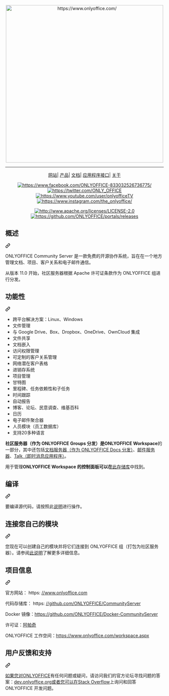 <div class="Box-sc-g0xbh4-0 bJMeLZ js-snippet-clipboard-copy-unpositioned" data-hpc="true"><article class="markdown-body entry-content container-lg" itemprop="text"><p align="center" dir="auto">
	<a href="https://www.onlyoffice.com/" rel="nofollow"><img alt="https://www.onlyoffice.com/" width="500px" src="https://camo.githubusercontent.com/742cf5b96e8faf9f5bf297e24a91a7a61535a6a0193e3035bb9b4537b90d7146/68747470733a2f2f7374617469632d7777772e6f6e6c796f66666963652e636f6d2f696d616765732f6c6f676f5f736d616c6c2e737667" data-canonical-src="https://static-www.onlyoffice.com/images/logo_small.svg" style="max-width: 100%;"></a>
</p>
<hr>
<p align="center" dir="auto">
  <a href="https://www.onlyoffice.com/" rel="nofollow"><font style="vertical-align: inherit;"><font style="vertical-align: inherit;">网站</font></font></a><font style="vertical-align: inherit;"><font style="vertical-align: inherit;">|
  </font></font><a href="https://www.onlyoffice.com/server-solutions.aspx" rel="nofollow"><font style="vertical-align: inherit;"><font style="vertical-align: inherit;">产品</font></font></a><font style="vertical-align: inherit;"><font style="vertical-align: inherit;">|
  </font></font><a href="https://helpcenter.onlyoffice.com/" rel="nofollow"><font style="vertical-align: inherit;"><font style="vertical-align: inherit;">文档</font></font></a><font style="vertical-align: inherit;"><font style="vertical-align: inherit;">|
  </font></font><a href="https://api.onlyoffice.com/" rel="nofollow"><font style="vertical-align: inherit;"><font style="vertical-align: inherit;">应用程序接口</font></font></a><font style="vertical-align: inherit;"><font style="vertical-align: inherit;">|
  </font></font><a href="https://www.onlyoffice.com/about.aspx" rel="nofollow"><font style="vertical-align: inherit;"><font style="vertical-align: inherit;">关于</font></font></a>
</p>
<p align="center" dir="auto">
  <a href="https://www.facebook.com/ONLYOFFICE-833032526736775/" rel="nofollow"><img alt="https://www.facebook.com/ONLYOFFICE-833032526736775/" src="https://camo.githubusercontent.com/8dc4fb03f42bc629e7aa6f680bff471981bd82e42c39eb1feb00f0cccf0f79ba/68747470733a2f2f646f776e6c6f61642e6f6e6c796f66666963652e636f6d2f6173736574732f6c6f676f2f6f70656e736f757263652f66622e706e67" data-canonical-src="https://download.onlyoffice.com/assets/logo/opensource/fb.png" style="max-width: 100%;"></a>
  <a href="https://twitter.com/ONLY_OFFICE" rel="nofollow"><img alt="https://twitter.com/ONLY_OFFICE" src="https://camo.githubusercontent.com/cd6115bd5c7e348ee8e30c5dd723452e2a09dccaa15c1f6071870be5342e1596/68747470733a2f2f646f776e6c6f61642e6f6e6c796f66666963652e636f6d2f6173736574732f6c6f676f2f6f70656e736f757263652f74772e706e67" data-canonical-src="https://download.onlyoffice.com/assets/logo/opensource/tw.png" style="max-width: 100%;"></a>
  <a href="https://www.youtube.com/user/onlyofficeTV" rel="nofollow"><img alt="https://www.youtube.com/user/onlyofficeTV" src="https://camo.githubusercontent.com/602051ff23f1b80853c3cdcb1a21128116a74ce6c512821171e4b6dcdee854b8/68747470733a2f2f646f776e6c6f61642e6f6e6c796f66666963652e636f6d2f6173736574732f6c6f676f2f6f70656e736f757263652f79742e706e67" data-canonical-src="https://download.onlyoffice.com/assets/logo/opensource/yt.png" style="max-width: 100%;"></a>
  <a href="https://www.instagram.com/the_onlyoffice/" rel="nofollow"><img alt="https://www.instagram.com/the_onlyoffice/" src="https://camo.githubusercontent.com/f95b00046529e1b9cb318f95ceaf3b412e4a25f9138ceee1c6ff612ce57ff8ff/68747470733a2f2f646f776e6c6f61642e6f6e6c796f66666963652e636f6d2f6173736574732f6c6f676f2f6f70656e736f757263652f696e2e706e67" data-canonical-src="https://download.onlyoffice.com/assets/logo/opensource/in.png" style="max-width: 100%;"></a>
</p>
<p align="center" dir="auto">
  <a href="http://www.apache.org/licenses/LICENSE-2.0" rel="nofollow"><img alt="http://www.apache.org/licenses/LICENSE-2.0" src="https://camo.githubusercontent.com/8abd303041d5f38bafbdb1aab0e41384400d5c4f8ab0b24b5ebf4e616d003cb6/68747470733a2f2f696d672e736869656c64732e696f2f62616467652f4c6963656e73652d41706163686525323076322e302d677265656e2e7376673f7374796c653d666c6174" data-canonical-src="https://img.shields.io/badge/License-Apache%20v2.0-green.svg?style=flat" style="max-width: 100%;"></a>
  <a href="https://github.com/ONLYOFFICE/portals/releases"><img alt="https://github.com/ONLYOFFICE/portals/releases" src="https://camo.githubusercontent.com/869d5619a2ba2941872268bd0ad2c23d9eccf935a4a6a5b302c417b102b2ba6f/68747470733a2f2f696d672e736869656c64732e696f2f62616467652f72656c656173652d31312e352e302d626c75652e737667" data-canonical-src="https://img.shields.io/badge/release-11.5.0-blue.svg" style="max-width: 100%;"></a>
</p>
<div class="markdown-heading" dir="auto"><h2 tabindex="-1" class="heading-element" dir="auto"><font style="vertical-align: inherit;"><font style="vertical-align: inherit;">概述</font></font></h2><a id="user-content-overview" class="anchor-element" aria-label="永久链接：概述" href="#overview"><svg class="octicon octicon-link" viewBox="0 0 16 16" version="1.1" width="16" height="16" aria-hidden="true"><path d="m7.775 3.275 1.25-1.25a3.5 3.5 0 1 1 4.95 4.95l-2.5 2.5a3.5 3.5 0 0 1-4.95 0 .751.751 0 0 1 .018-1.042.751.751 0 0 1 1.042-.018 1.998 1.998 0 0 0 2.83 0l2.5-2.5a2.002 2.002 0 0 0-2.83-2.83l-1.25 1.25a.751.751 0 0 1-1.042-.018.751.751 0 0 1-.018-1.042Zm-4.69 9.64a1.998 1.998 0 0 0 2.83 0l1.25-1.25a.751.751 0 0 1 1.042.018.751.751 0 0 1 .018 1.042l-1.25 1.25a3.5 3.5 0 1 1-4.95-4.95l2.5-2.5a3.5 3.5 0 0 1 4.95 0 .751.751 0 0 1-.018 1.042.751.751 0 0 1-1.042.018 1.998 1.998 0 0 0-2.83 0l-2.5 2.5a1.998 1.998 0 0 0 0 2.83Z"></path></svg></a></div>
<p dir="auto"><font style="vertical-align: inherit;"><font style="vertical-align: inherit;">ONLYOFFICE Community Server 是一款免费的开源协作系统，旨在在一个地方管理文档、项目、客户关系和电子邮件通信。</font></font></p>
<p dir="auto"><font style="vertical-align: inherit;"><font style="vertical-align: inherit;">从版本 11.0 开始，社区服务器根据 Apache 许可证条款作为 ONLYOFFICE 组进行分发。</font></font></p>
<div class="markdown-heading" dir="auto"><h2 tabindex="-1" class="heading-element" dir="auto"><font style="vertical-align: inherit;"><font style="vertical-align: inherit;">功能性</font></font></h2><a id="user-content-functionality" class="anchor-element" aria-label="永久链接：功能" href="#functionality"><svg class="octicon octicon-link" viewBox="0 0 16 16" version="1.1" width="16" height="16" aria-hidden="true"><path d="m7.775 3.275 1.25-1.25a3.5 3.5 0 1 1 4.95 4.95l-2.5 2.5a3.5 3.5 0 0 1-4.95 0 .751.751 0 0 1 .018-1.042.751.751 0 0 1 1.042-.018 1.998 1.998 0 0 0 2.83 0l2.5-2.5a2.002 2.002 0 0 0-2.83-2.83l-1.25 1.25a.751.751 0 0 1-1.042-.018.751.751 0 0 1-.018-1.042Zm-4.69 9.64a1.998 1.998 0 0 0 2.83 0l1.25-1.25a.751.751 0 0 1 1.042.018.751.751 0 0 1 .018 1.042l-1.25 1.25a3.5 3.5 0 1 1-4.95-4.95l2.5-2.5a3.5 3.5 0 0 1 4.95 0 .751.751 0 0 1-.018 1.042.751.751 0 0 1-1.042.018 1.998 1.998 0 0 0-2.83 0l-2.5 2.5a1.998 1.998 0 0 0 0 2.83Z"></path></svg></a></div>
<ul dir="auto">
<li><font style="vertical-align: inherit;"><font style="vertical-align: inherit;">跨平台解决方案：Linux、Windows</font></font></li>
<li><font style="vertical-align: inherit;"><font style="vertical-align: inherit;">文件管理</font></font></li>
<li><font style="vertical-align: inherit;"><font style="vertical-align: inherit;">与 Google Drive、Box、Dropbox、OneDrive、OwnCloud 集成</font></font></li>
<li><font style="vertical-align: inherit;"><font style="vertical-align: inherit;">文件共享</font></font></li>
<li><font style="vertical-align: inherit;"><font style="vertical-align: inherit;">文档嵌入</font></font></li>
<li><font style="vertical-align: inherit;"><font style="vertical-align: inherit;">访问权限管理</font></font></li>
<li><font style="vertical-align: inherit;"><font style="vertical-align: inherit;">可定制的客户关系管理</font></font></li>
<li><font style="vertical-align: inherit;"><font style="vertical-align: inherit;">网络潜在客户表格</font></font></li>
<li><font style="vertical-align: inherit;"><font style="vertical-align: inherit;">进销存系统</font></font></li>
<li><font style="vertical-align: inherit;"><font style="vertical-align: inherit;">项目管理</font></font></li>
<li><font style="vertical-align: inherit;"><font style="vertical-align: inherit;">甘特图</font></font></li>
<li><font style="vertical-align: inherit;"><font style="vertical-align: inherit;">里程碑、任务依赖性和子任务</font></font></li>
<li><font style="vertical-align: inherit;"><font style="vertical-align: inherit;">时间跟踪</font></font></li>
<li><font style="vertical-align: inherit;"><font style="vertical-align: inherit;">自动报告</font></font></li>
<li><font style="vertical-align: inherit;"><font style="vertical-align: inherit;">博客、论坛、民意调查、维基百科</font></font></li>
<li><font style="vertical-align: inherit;"><font style="vertical-align: inherit;">日历</font></font></li>
<li><font style="vertical-align: inherit;"><font style="vertical-align: inherit;">电子邮件聚合器</font></font></li>
<li><font style="vertical-align: inherit;"><font style="vertical-align: inherit;">人员模块（员工数据库）</font></font></li>
<li><font style="vertical-align: inherit;"><font style="vertical-align: inherit;">支持20多种语言</font></font></li>
</ul>
<p dir="auto"><font style="vertical-align: inherit;"></font><strong><font style="vertical-align: inherit;"><font style="vertical-align: inherit;">社区服务器（作为 ONLYOFFICE Groups 分发）是ONLYOFFICE Workspace</font></font></strong><font style="vertical-align: inherit;"><font style="vertical-align: inherit;">的一部分</font><font style="vertical-align: inherit;">，其中还包括</font></font><a href="https://github.com/ONLYOFFICE/DocumentServer"><font style="vertical-align: inherit;"><font style="vertical-align: inherit;">文档服务器（作为 ONLYOFFICE Docs 分发）</font></font></a><font style="vertical-align: inherit;"><font style="vertical-align: inherit;">、</font></font><a href="https://github.com/ONLYOFFICE/Docker-MailServer"><font style="vertical-align: inherit;"><font style="vertical-align: inherit;">邮件服务器</font></font></a><font style="vertical-align: inherit;"><font style="vertical-align: inherit;">、</font></font><a href="https://github.com/ONLYOFFICE/XMPPServer"><font style="vertical-align: inherit;"><font style="vertical-align: inherit;">Talk（即时消息应用程序）</font></font></a><font style="vertical-align: inherit;"><font style="vertical-align: inherit;">。</font></font></p>
<p dir="auto"><font style="vertical-align: inherit;"><font style="vertical-align: inherit;">用于管理</font></font><strong><font style="vertical-align: inherit;"><font style="vertical-align: inherit;">ONLYOFFICE Workspace 的控制面板可以在</font></font></strong><font style="vertical-align: inherit;"></font><a href="https://github.com/ONLYOFFICE/ControlPanel"><font style="vertical-align: inherit;"><font style="vertical-align: inherit;">此存储库</font></font></a><font style="vertical-align: inherit;"><font style="vertical-align: inherit;">中找到</font><font style="vertical-align: inherit;">。</font></font></p>
<div class="markdown-heading" dir="auto"><h2 tabindex="-1" class="heading-element" dir="auto"><font style="vertical-align: inherit;"><font style="vertical-align: inherit;">编译</font></font></h2><a id="user-content-compiling" class="anchor-element" aria-label="永久链接：编译" href="#compiling"><svg class="octicon octicon-link" viewBox="0 0 16 16" version="1.1" width="16" height="16" aria-hidden="true"><path d="m7.775 3.275 1.25-1.25a3.5 3.5 0 1 1 4.95 4.95l-2.5 2.5a3.5 3.5 0 0 1-4.95 0 .751.751 0 0 1 .018-1.042.751.751 0 0 1 1.042-.018 1.998 1.998 0 0 0 2.83 0l2.5-2.5a2.002 2.002 0 0 0-2.83-2.83l-1.25 1.25a.751.751 0 0 1-1.042-.018.751.751 0 0 1-.018-1.042Zm-4.69 9.64a1.998 1.998 0 0 0 2.83 0l1.25-1.25a.751.751 0 0 1 1.042.018.751.751 0 0 1 .018 1.042l-1.25 1.25a3.5 3.5 0 1 1-4.95-4.95l2.5-2.5a3.5 3.5 0 0 1 4.95 0 .751.751 0 0 1-.018 1.042.751.751 0 0 1-1.042.018 1.998 1.998 0 0 0-2.83 0l-2.5 2.5a1.998 1.998 0 0 0 0 2.83Z"></path></svg></a></div>
<p dir="auto"><font style="vertical-align: inherit;"><font style="vertical-align: inherit;">要编译源代码，请按照此</font></font><a href="https://helpcenter.onlyoffice.com/server/windows/community/compile-source-code.aspx" rel="nofollow"><font style="vertical-align: inherit;"><font style="vertical-align: inherit;">说明</font></font></a><font style="vertical-align: inherit;"><font style="vertical-align: inherit;">进行操作。</font></font></p>
<div class="markdown-heading" dir="auto"><h2 tabindex="-1" class="heading-element" dir="auto"><font style="vertical-align: inherit;"><font style="vertical-align: inherit;">连接您自己的模块</font></font></h2><a id="user-content-connecting-your-own-modules" class="anchor-element" aria-label="永久链接：连接您自己的模块" href="#connecting-your-own-modules"><svg class="octicon octicon-link" viewBox="0 0 16 16" version="1.1" width="16" height="16" aria-hidden="true"><path d="m7.775 3.275 1.25-1.25a3.5 3.5 0 1 1 4.95 4.95l-2.5 2.5a3.5 3.5 0 0 1-4.95 0 .751.751 0 0 1 .018-1.042.751.751 0 0 1 1.042-.018 1.998 1.998 0 0 0 2.83 0l2.5-2.5a2.002 2.002 0 0 0-2.83-2.83l-1.25 1.25a.751.751 0 0 1-1.042-.018.751.751 0 0 1-.018-1.042Zm-4.69 9.64a1.998 1.998 0 0 0 2.83 0l1.25-1.25a.751.751 0 0 1 1.042.018.751.751 0 0 1 .018 1.042l-1.25 1.25a3.5 3.5 0 1 1-4.95-4.95l2.5-2.5a3.5 3.5 0 0 1 4.95 0 .751.751 0 0 1-.018 1.042.751.751 0 0 1-1.042.018 1.998 1.998 0 0 0-2.83 0l-2.5 2.5a1.998 1.998 0 0 0 0 2.83Z"></path></svg></a></div>
<p dir="auto"><font style="vertical-align: inherit;"><font style="vertical-align: inherit;">您现在可以创建自己的模块并将它们连接到 ONLYOFFICE 组（打包为社区服务器）。</font><font style="vertical-align: inherit;">请参阅</font></font><a href="https://helpcenter.onlyoffice.com/server/community/community-server-custom-modules.aspx" title="https://helpcenter.onlyoffice.com/server/community/community-server-custom-modules.aspx" rel="nofollow"><font style="vertical-align: inherit;"><font style="vertical-align: inherit;">此说明</font></font></a><font style="vertical-align: inherit;"><font style="vertical-align: inherit;">了解更多详细信息。</font></font></p>
<div class="markdown-heading" dir="auto"><h2 tabindex="-1" class="heading-element" dir="auto"><font style="vertical-align: inherit;"><font style="vertical-align: inherit;">项目信息</font></font></h2><a id="user-content-project-information" class="anchor-element" aria-label="永久链接：项目信息" href="#project-information"><svg class="octicon octicon-link" viewBox="0 0 16 16" version="1.1" width="16" height="16" aria-hidden="true"><path d="m7.775 3.275 1.25-1.25a3.5 3.5 0 1 1 4.95 4.95l-2.5 2.5a3.5 3.5 0 0 1-4.95 0 .751.751 0 0 1 .018-1.042.751.751 0 0 1 1.042-.018 1.998 1.998 0 0 0 2.83 0l2.5-2.5a2.002 2.002 0 0 0-2.83-2.83l-1.25 1.25a.751.751 0 0 1-1.042-.018.751.751 0 0 1-.018-1.042Zm-4.69 9.64a1.998 1.998 0 0 0 2.83 0l1.25-1.25a.751.751 0 0 1 1.042.018.751.751 0 0 1 .018 1.042l-1.25 1.25a3.5 3.5 0 1 1-4.95-4.95l2.5-2.5a3.5 3.5 0 0 1 4.95 0 .751.751 0 0 1-.018 1.042.751.751 0 0 1-1.042.018 1.998 1.998 0 0 0-2.83 0l-2.5 2.5a1.998 1.998 0 0 0 0 2.83Z"></path></svg></a></div>
<p dir="auto"><font style="vertical-align: inherit;"><font style="vertical-align: inherit;">官方网站： https: </font></font><a href="https://www.onlyoffice.com?utm_source=github&amp;utm_medium=cpc&amp;utm_campaign=GitHubCS" title="http://www.onlyoffice.com?utm_source=github&amp;utm_medium=cpc&amp;utm_campaign=GitHubCS" rel="nofollow"><font style="vertical-align: inherit;"><font style="vertical-align: inherit;">//www.onlyoffice.com</font></font></a></p>
<p dir="auto"><font style="vertical-align: inherit;"><font style="vertical-align: inherit;">代码存储库： https: </font></font><a href="https://github.com/ONLYOFFICE/CommunityServer" title="https://github.com/ONLYOFFICE/CommunityServer"><font style="vertical-align: inherit;"><font style="vertical-align: inherit;">//github.com/ONLYOFFICE/CommunityServer</font></font></a></p>
<p dir="auto"><font style="vertical-align: inherit;"><font style="vertical-align: inherit;">Docker 镜像：</font></font><a href="https://github.com/ONLYOFFICE/Docker-CommunityServer" title="https://github.com/ONLYOFFICE/Docker-CommunityServer"><font style="vertical-align: inherit;"><font style="vertical-align: inherit;">https://github.com/ONLYOFFICE/Docker-CommunityServer</font></font></a></p>
<p dir="auto"><font style="vertical-align: inherit;"><font style="vertical-align: inherit;">许可证：</font></font><a href="https://www.apache.org/licenses/LICENSE-2.0" rel="nofollow"><font style="vertical-align: inherit;"><font style="vertical-align: inherit;">阿帕奇</font></font></a></p>
<p dir="auto"><font style="vertical-align: inherit;"><font style="vertical-align: inherit;">ONLYOFFICE 工作空间：</font></font><a href="https://www.onlyoffice.com/workspace.aspx?utm_source=github&amp;utm_medium=cpc&amp;utm_campaign=GitHubCS" rel="nofollow"><font style="vertical-align: inherit;"><font style="vertical-align: inherit;">https://www.onlyoffice.com/workspace.aspx</font></font></a></p>
<div class="markdown-heading" dir="auto"><h2 tabindex="-1" class="heading-element" dir="auto"><font style="vertical-align: inherit;"><font style="vertical-align: inherit;">用户反馈和支持</font></font></h2><a id="user-content-user-feedback-and-support" class="anchor-element" aria-label="永久链接：用户反馈和支持" href="#user-feedback-and-support"><svg class="octicon octicon-link" viewBox="0 0 16 16" version="1.1" width="16" height="16" aria-hidden="true"><path d="m7.775 3.275 1.25-1.25a3.5 3.5 0 1 1 4.95 4.95l-2.5 2.5a3.5 3.5 0 0 1-4.95 0 .751.751 0 0 1 .018-1.042.751.751 0 0 1 1.042-.018 1.998 1.998 0 0 0 2.83 0l2.5-2.5a2.002 2.002 0 0 0-2.83-2.83l-1.25 1.25a.751.751 0 0 1-1.042-.018.751.751 0 0 1-.018-1.042Zm-4.69 9.64a1.998 1.998 0 0 0 2.83 0l1.25-1.25a.751.751 0 0 1 1.042.018.751.751 0 0 1 .018 1.042l-1.25 1.25a3.5 3.5 0 1 1-4.95-4.95l2.5-2.5a3.5 3.5 0 0 1 4.95 0 .751.751 0 0 1-.018 1.042.751.751 0 0 1-1.042.018 1.998 1.998 0 0 0-2.83 0l-2.5 2.5a1.998 1.998 0 0 0 0 2.83Z"></path></svg></a></div>
<p dir="auto"><font style="vertical-align: inherit;"></font><a href="https://github.com/ONLYOFFICE"><font style="vertical-align: inherit;"><font style="vertical-align: inherit;">如果您对ONLYOFFICE</font></font></a><font style="vertical-align: inherit;"><font style="vertical-align: inherit;">有任何问题或疑问</font><font style="vertical-align: inherit;">，请访问我们的官方论坛寻找问题的答案：</font></font><a href="http://dev.onlyoffice.org" rel="nofollow"><font style="vertical-align: inherit;"><font style="vertical-align: inherit;">dev.onlyoffice.org或者您可以在</font></font></a><font style="vertical-align: inherit;"></font><a href="http://stackoverflow.com/questions/tagged/onlyoffice" rel="nofollow"><font style="vertical-align: inherit;"><font style="vertical-align: inherit;">Stack Overflow</font></font></a><font style="vertical-align: inherit;"><font style="vertical-align: inherit;">上询问和回答 ONLYOFFICE 开发问题</font><font style="vertical-align: inherit;">。</font></font></p>
</article></div>
